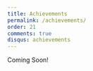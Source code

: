 ```yaml
---
title: Achievements
permalink: /achievements/
order: 21
comments: true
disqus: achievements
---
```


Coming Soon!




